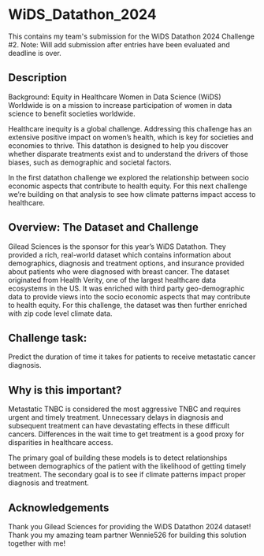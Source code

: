 # WiDS_Datathon_2024
This contains my team's submission for the WiDS Datathon 2024 Challenge #2. 
Note: Will add submission after entries have been evaluated and deadline is over. 

## Description
Background: Equity in Healthcare
Women in Data Science (WiDS) Worldwide is on a mission to increase participation of women in data science to benefit societies worldwide.

Healthcare inequity is a global challenge. Addressing this challenge has an extensive positive impact on women’s health, which is key for societies and economies to thrive. This datathon is designed to help you discover whether disparate treatments exist and to understand the drivers of those biases, such as demographic and societal factors.

In the first datathon challenge we explored the relationship between socio economic aspects that contribute to health equity. For this next challenge we’re building on that analysis to see how climate patterns impact access to healthcare.


## Overview: The Dataset and Challenge
Gilead Sciences is the sponsor for this year’s WiDS Datathon. They provided a rich, real-world dataset which contains information about demographics, diagnosis and treatment options, and insurance provided about patients who were diagnosed with breast cancer. The dataset originated from Health Verity, one of the largest healthcare data ecosystems in the US. It was enriched with third party geo-demographic data to provide views into the socio economic aspects that may contribute to health equity. For this challenge, the dataset was then further enriched with zip code level climate data.

## Challenge task:
Predict the duration of time it takes for patients to receive metastatic cancer diagnosis.

## Why is this important?
Metastatic TNBC is considered the most aggressive TNBC and requires urgent and timely treatment. Unnecessary delays in diagnosis and subsequent treatment can have devastating effects in these difficult cancers. Differences in the wait time to get treatment is a good proxy for disparities in healthcare access.

The primary goal of building these models is to detect relationships between demographics of the patient with the likelihood of getting timely treatment. The secondary goal is to see if climate patterns impact proper diagnosis and treatment.


## Acknowledgements
Thank you Gilead Sciences for providing the WiDS Datathon 2024 dataset!
Thank you my amazing team partner Wennie526 for building this solution together with me!
